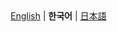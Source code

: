 <div align="right">
  <a href="/README_JA.md">English</a> | <b>한국어</b> | <a href="/README_JA.md">日本語</a>
</div>

<br/>
